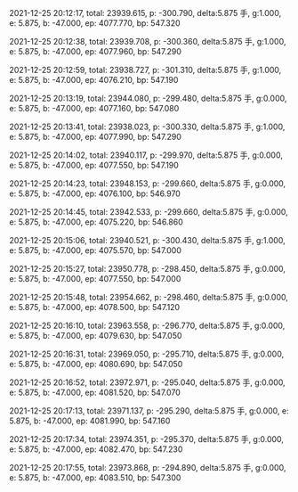 2021-12-25 20:12:17, total: 23939.615, p: -300.790, delta:5.875 手, g:1.000, e: 5.875, b: -47.000, ep: 4077.770, bp: 547.320

2021-12-25 20:12:38, total: 23939.708, p: -300.360, delta:5.875 手, g:1.000, e: 5.875, b: -47.000, ep: 4077.960, bp: 547.290

2021-12-25 20:12:59, total: 23938.727, p: -301.310, delta:5.875 手, g:1.000, e: 5.875, b: -47.000, ep: 4076.210, bp: 547.190

2021-12-25 20:13:19, total: 23944.080, p: -299.480, delta:5.875 手, g:0.000, e: 5.875, b: -47.000, ep: 4077.160, bp: 547.080

2021-12-25 20:13:41, total: 23938.023, p: -300.330, delta:5.875 手, g:1.000, e: 5.875, b: -47.000, ep: 4077.990, bp: 547.290

2021-12-25 20:14:02, total: 23940.117, p: -299.970, delta:5.875 手, g:0.000, e: 5.875, b: -47.000, ep: 4077.550, bp: 547.190

2021-12-25 20:14:23, total: 23948.153, p: -299.660, delta:5.875 手, g:0.000, e: 5.875, b: -47.000, ep: 4076.100, bp: 546.970

2021-12-25 20:14:45, total: 23942.533, p: -299.660, delta:5.875 手, g:0.000, e: 5.875, b: -47.000, ep: 4075.220, bp: 546.860

2021-12-25 20:15:06, total: 23940.521, p: -300.430, delta:5.875 手, g:1.000, e: 5.875, b: -47.000, ep: 4075.570, bp: 547.000

2021-12-25 20:15:27, total: 23950.778, p: -298.450, delta:5.875 手, g:0.000, e: 5.875, b: -47.000, ep: 4077.550, bp: 547.000

2021-12-25 20:15:48, total: 23954.662, p: -298.460, delta:5.875 手, g:0.000, e: 5.875, b: -47.000, ep: 4078.500, bp: 547.120

2021-12-25 20:16:10, total: 23963.558, p: -296.770, delta:5.875 手, g:0.000, e: 5.875, b: -47.000, ep: 4079.630, bp: 547.050

2021-12-25 20:16:31, total: 23969.050, p: -295.710, delta:5.875 手, g:0.000, e: 5.875, b: -47.000, ep: 4080.690, bp: 547.050

2021-12-25 20:16:52, total: 23972.971, p: -295.040, delta:5.875 手, g:0.000, e: 5.875, b: -47.000, ep: 4081.520, bp: 547.070

2021-12-25 20:17:13, total: 23971.137, p: -295.290, delta:5.875 手, g:0.000, e: 5.875, b: -47.000, ep: 4081.990, bp: 547.160

2021-12-25 20:17:34, total: 23974.351, p: -295.370, delta:5.875 手, g:0.000, e: 5.875, b: -47.000, ep: 4082.470, bp: 547.230

2021-12-25 20:17:55, total: 23973.868, p: -294.890, delta:5.875 手, g:0.000, e: 5.875, b: -47.000, ep: 4083.510, bp: 547.300